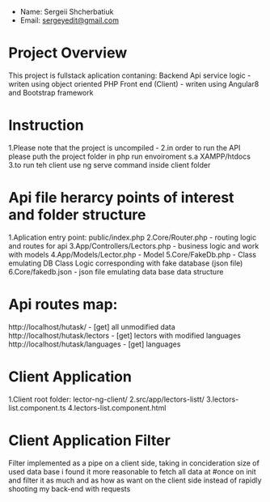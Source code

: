 - Name: Sergeii Shcherbatiuk
- Email: sergeyedit@gmail.com


# Project Overview

This project is fullstack aplication contaning:
Backend Api service logic - writen using object oriented PHP
Front end (Client) - writen using Angular8 and Bootstrap framework 

# Instruction

1.Please note that the project is uncompiled - 
2.in order to run the API please puth the project folder in php run envoiroment s.a XAMPP/htdocs
3.to run teh client use ng serve command inside client folder

# Api file herarcy points of interest and folder structure

1.Aplication entry point: public/index.php 
2.Core/Router.php  - routing logic and routes for api
3.App/Controllers/Lectors.php  - business logic and work with models
4.App/Models/Lector.php - Model
5.Core/FakeDb.php  - Class emulating DB Class Logic corresponding with fake database (json file)
6.Core/fakedb.json - json file emulating data base data structure 


# Api routes map:

http://localhost/hutask/ -          [get] all unmodified data
http://localhost/hutask/lectors -   [get] lectors with modified languages
http://localhost/hutask/languages - [get] languages

# Client Application

1.Client root folder: lector-ng-client/
2.src/app/lectors-listt/
3.lectors-list.component.ts
4.lectors-list.component.html

# Client Application Filter

Filter implemented as a pipe on a client side,
taking in concideration size of used data base
i found it more reasonable to fetch all data at #once on init
and filter it as much and as how as want on the client side
instead of rapidly shooting my back-end with requests 